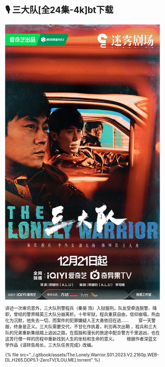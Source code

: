 # 🎙 三大队\[全24集-4k]bt下载

<img src="../.gitbook/assets/image.png" alt="" data-size="original">

讲述一次审讯意外，三大队刑警程兵（秦昊 饰）入狱服刑，队友受牵连脱警、降职，曾经的警界精英三大队分崩离析。十年牢狱，程兵重获自由，信仰崩塌，热血化为沉默，他失去一切，而案件的犯罪嫌疑人王大勇依旧在逃…… 　　穿一天警服，终身是正义。三大队需要交代，不甘化作执着，利刃再次出鞘 ，程兵和三大队的兄弟重新集结踏上追凶之路，在孤独和漫长的旅途中配合警方千里追凶，也在这苦行僧一样的历程中重新找到人生的坐标和生命的意义。 　　根据作者深蓝文学作品《请转告局长，三大队任务完成》改编。



{% file src="../.gitbook/assets/The.Lonely.Warrior.S01.2023.V2.2160p.WEB-DL.H265.DDP5.1-ZeroTV[1LOU.ME].torrent" %}
